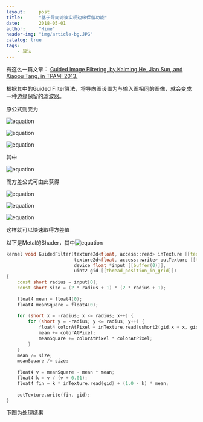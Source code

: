```yaml
---
layout:     post
title:      "基于导向滤波实现边缘保留功能"
date:       2018-05-01
author:     "Hime"
header-img: "img/article-bg.JPG"
catalog: true
tags:
    - 算法
---
```


有这么一篇文章：
[Guided Image Filtering, by Kaiming He, Jian Sun, and Xiaoou Tang, in TPAMI 2013.](http://kaiminghe.com/publications/pami12guidedfilter.pdf)

根据其中的Guided Filter算法，将导向图设置为与输入图相同的图像，就会变成一种边缘保留的滤波器。

原公式则变为

![equation](http://latex.codecogs.com/gif.latex?m_{ij}=\frac{1}{(2r+1)(2r+1)}\sum_{k=i-r}^{i+r}\sum_{l=j-r}^{j+r}x_{kl})

![equation](http://latex.codecogs.com/gif.latex?v_{ij}=\frac{1}{(2r+1)(2r+1)}\sum_{k=i-r}^{i+r}\sum_{l=j-r}^{j+r}(x_{kl}-m_{ij})^2)

![equation](http://latex.codecogs.com/gif.latex?x^\prime_{ij}=(1-k)m_{ij}+kx_{ij})

其中

![equation](http://latex.codecogs.com/gif.latex?k=\frac{v_{ij}}{v_{ij}+\sigma})

而方差公式可由此获得

![equation](http://latex.codecogs.com/gif.latex?Var(x)=\bar{x^2_i}-(\bar{x_i})^2)

![equation](http://latex.codecogs.com/gif.latex?n_{ij}=\frac{1}{(2r+1)(2r+1)}\sum_{k=i-r}^{i+r}\sum_{l=j-r}^{j+r}x_{kl}^2 )

![equation](http://latex.codecogs.com/gif.latex?v_{ij}=n_{ij}-m_{ij}^2)

这样就可以快速取得方差值

以下是Metal的Shader，其中![equation](http://latex.codecogs.com/gif.latex?\sigma=0.01)

```c++
kernel void GuidedFilter(texture2d<float, access::read> inTexture [[texture(0)]],
                         texture2d<float, access::write> outTexture [[texture(1)]],
                         device float *input [[buffer(0)]],
                         uint2 gid [[thread_position_in_grid]])
{
    const short radius = input[0];
    const short size = (2 * radius + 1) * (2 * radius + 1);
    
    float4 mean = float4(0);
    float4 meanSquare = float4(0);
    
    for (short x = -radius; x <= radius; x++) {
        for (short y = -radius; y <= radius; y++) {
            float4 colorAtPixel = inTexture.read(ushort2(gid.x + x, gid.y + y));
            mean += colorAtPixel;
            meanSquare += colorAtPixel * colorAtPixel;
        }
    }
    mean /= size;
    meanSquare /= size;
    
    float4 v = meanSquare - mean * mean;
    float4 k = v / (v + 0.01);
    float4 fin = k * inTexture.read(gid) + (1.0 - k) * mean;
    
    outTexture.write(fin, gid);
}
```

下图为处理结果
